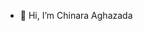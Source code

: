 - 👋 Hi, I’m Chinara Aghazada


<!---
Cinaraagazhada/Cinaraagazhada is a ✨ special ✨ repository because its `README.md` (this file) appears on your GitHub profile.
You can click the Preview link to take a look at your changes.
--->
